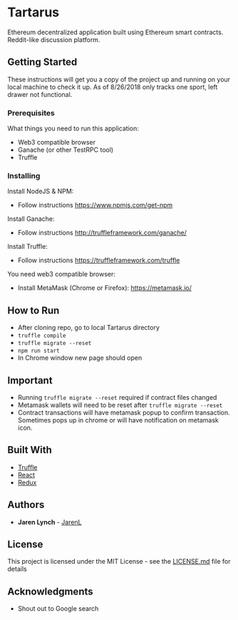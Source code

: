 # Tartarus

Ethereum decentralized application built using Ethereum smart contracts. Reddit-like discussion platform. 

## Getting Started

These instructions will get you a copy of the project up and running on your local machine to check it up. As of 8/26/2018 only tracks one sport, left drawer not functional.

### Prerequisites

What things you need to run this application:

- Web3 compatible browser
- Ganache (or other TestRPC tool)
- Truffle

### Installing

Install NodeJS & NPM:
- Follow instructions https://www.npmjs.com/get-npm

Install Ganache:
- Follow instructions http://truffleframework.com/ganache/

Install Truffle:
- Follow instructions https://truffleframework.com/truffle

You need web3 compatible browser:
- Install MetaMask (Chrome or Firefox): https://metamask.io/

## How to Run
- After cloning repo, go to local Tartarus directory
- ```truffle compile```
- ```truffle migrate --reset```
- ```npm run start```
- In Chrome window new page should open

## Important
- Running ```truffle migrate --reset``` required if contract files changed
- Metamask wallets will need to be reset after ```truffle migrate --reset```
- Contract transactions will have metamask popup to confirm transaction. Sometimes pops up in chrome or will have notification on metamask icon.

## Built With

* [Truffle](https://truffleframework.com/truffle) 
* [React](https://reactjs.org/) 
* [Redux](https://redux.js.org/)

## Authors

* **Jaren Lynch** - [JarenL](https://github.com/JarenL)

## License

This project is licensed under the MIT License - see the [LICENSE.md](LICENSE.md) file for details

## Acknowledgments 
 - Shout out to Google search

